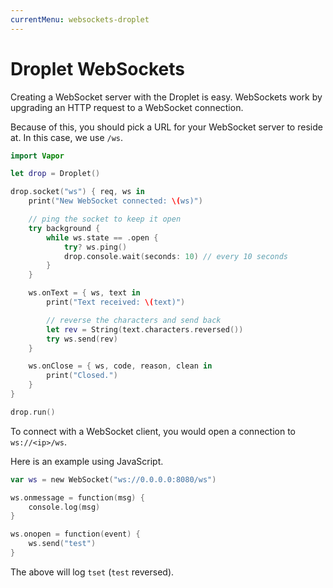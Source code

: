 ```yaml
---
currentMenu: websockets-droplet
---
```


# Droplet WebSockets

Creating a WebSocket server with the Droplet is easy. WebSockets work by upgrading an HTTP request to a WebSocket connection.

Because of this, you should pick a URL for your WebSocket server to reside at. In this case, we use `/ws`.

```swift
import Vapor

let drop = Droplet()

drop.socket("ws") { req, ws in
    print("New WebSocket connected: \(ws)")

    // ping the socket to keep it open
    try background {
        while ws.state == .open {
            try? ws.ping()
            drop.console.wait(seconds: 10) // every 10 seconds
        }
    }

    ws.onText = { ws, text in
        print("Text received: \(text)")

        // reverse the characters and send back
        let rev = String(text.characters.reversed())
        try ws.send(rev)
    }

    ws.onClose = { ws, code, reason, clean in
        print("Closed.")
    }
}

drop.run()
```

To connect with a WebSocket client, you would open a connection to `ws://<ip>/ws`.

Here is an example using JavaScript.

```swift
var ws = new WebSocket("ws://0.0.0.0:8080/ws")

ws.onmessage = function(msg) {
    console.log(msg)
}

ws.onopen = function(event) {
    ws.send("test")
}
```

The above will log `tset` (`test` reversed).
